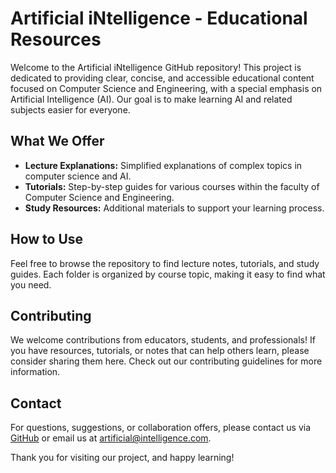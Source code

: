 # Artificial iNtelligence - Educational Resources

Welcome to the Artificial iNtelligence GitHub repository! This project is dedicated to providing clear, concise, and accessible educational content focused on Computer Science and Engineering, with a special emphasis on Artificial Intelligence (AI). Our goal is to make learning AI and related subjects easier for everyone.

## What We Offer

- **Lecture Explanations:** Simplified explanations of complex topics in computer science and AI.
- **Tutorials:** Step-by-step guides for various courses within the faculty of Computer Science and Engineering.
- **Study Resources:** Additional materials to support your learning process.

## How to Use

Feel free to browse the repository to find lecture notes, tutorials, and study guides. Each folder is organized by course topic, making it easy to find what you need.

## Contributing

We welcome contributions from educators, students, and professionals! If you have resources, tutorials, or notes that can help others learn, please consider sharing them here. Check out our contributing guidelines for more information.

## Contact

For questions, suggestions, or collaboration offers, please contact us via [GitHub](link-to-your-github-profile) or email us at artificial@intelligence.com.

Thank you for visiting our project, and happy learning!

